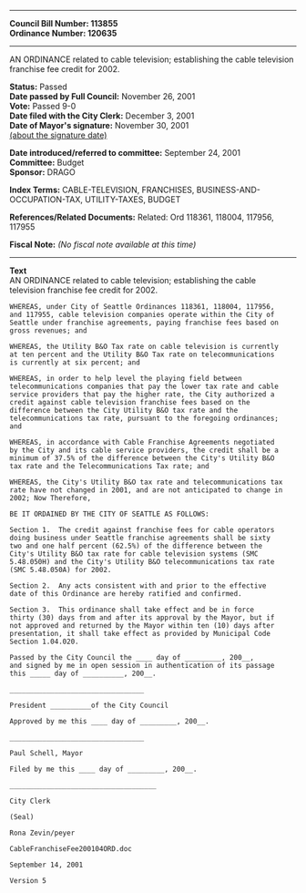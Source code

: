 * * * * *  
  
**Council Bill Number: [](#h0)[](#h2)113855**   
**Ordinance Number: 120635**  
  
* * * * *  
  
AN ORDINANCE related to cable television; establishing the cable television franchise fee credit for 2002.  
  
**Status:** Passed   
**Date passed by Full Council:** November 26, 2001   
**Vote:** Passed 9-0   
**Date filed with the City Clerk:** December 3, 2001   
**Date of Mayor's signature:** November 30, 2001   
[(about the signature date)](/~public/approvaldate.htm)   
  
  
**Date introduced/referred to committee:** September 24, 2001   
**Committee:** Budget   
**Sponsor:** DRAGO   
  
**Index Terms:** CABLE-TELEVISION, FRANCHISES, BUSINESS-AND-OCCUPATION-TAX, UTILITY-TAXES, BUDGET  
  
**References/Related Documents:** Related: Ord 118361, 118004, 117956, 117955  
  
**Fiscal Note:** *(No fiscal note available at this time)*  
  
* * * * *  
  
**Text**  
    AN ORDINANCE related to cable television; establishing the cable  
    television franchise fee credit for 2002.  
  
    WHEREAS, under City of Seattle Ordinances 118361, 118004, 117956,  
    and 117955, cable television companies operate within the City of  
    Seattle under franchise agreements, paying franchise fees based on  
    gross revenues; and  
  
    WHEREAS, the Utility B&O Tax rate on cable television is currently  
    at ten percent and the Utility B&O Tax rate on telecommunications  
    is currently at six percent; and  
  
    WHEREAS, in order to help level the playing field between  
    telecommunications companies that pay the lower tax rate and cable  
    service providers that pay the higher rate, the City authorized a  
    credit against cable television franchise fees based on the  
    difference between the City Utility B&O tax rate and the  
    telecommunications tax rate, pursuant to the foregoing ordinances;  
    and  
  
    WHEREAS, in accordance with Cable Franchise Agreements negotiated  
    by the City and its cable service providers, the credit shall be a  
    minimum of 37.5% of the difference between the City's Utility B&O  
    tax rate and the Telecommunications Tax rate; and  
  
    WHEREAS, the City's Utility B&O tax rate and telecommunications tax  
    rate have not changed in 2001, and are not anticipated to change in  
    2002; Now Therefore,  
  
    BE IT ORDAINED BY THE CITY OF SEATTLE AS FOLLOWS:  
  
    Section 1.  The credit against franchise fees for cable operators  
    doing business under Seattle franchise agreements shall be sixty  
    two and one half percent (62.5%) of the difference between the  
    City's Utility B&O tax rate for cable television systems (SMC  
    5.48.050H) and the City's Utility B&O telecommunications tax rate  
    (SMC 5.48.050A) for 2002.  
  
    Section 2.  Any acts consistent with and prior to the effective  
    date of this Ordinance are hereby ratified and confirmed.  
  
    Section 3.  This ordinance shall take effect and be in force  
    thirty (30) days from and after its approval by the Mayor, but if  
    not approved and returned by the Mayor within ten (10) days after  
    presentation, it shall take effect as provided by Municipal Code  
    Section 1.04.020.  
  
    Passed by the City Council the ____ day of _________, 200__,  
    and signed by me in open session in authentication of its passage  
    this _____ day of __________, 200__.  
  
    _________________________________  
  
    President __________of the City Council  
  
    Approved by me this ____ day of _________, 200__.  
  
    _________________________________  
  
    Paul Schell, Mayor  
  
    Filed by me this ____ day of _________, 200__.  
  
    ____________________________________  
  
    City Clerk  
  
    (Seal)  
  
    Rona Zevin/peyer  
  
    CableFranchiseFee200104ORD.doc  
  
    September 14, 2001  
  
    Version 5  
